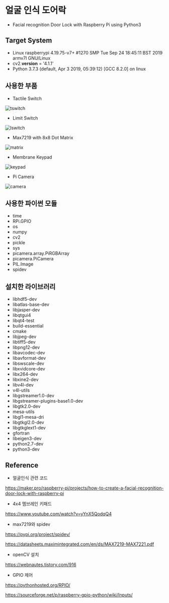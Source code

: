 # 얼굴 인식 도어락
- Facial recognition Door Lock with Raspberry Pi using Python3

## Target System
- Linux raspberrypi 4.19.75-v7+ #1270 SMP Tue Sep 24 18:45:11 BST 2019 armv7l GNU/Linux
- cv2.__version__ = '4.1.1'
- Python 3.7.3 (default, Apr  3 2019, 05:39:12) 
[GCC 8.2.0] on linux

## 사용한 부품
- Tactile Switch

![tswitch](https://order.pay.naver.com/proxy/phinf/shop1/20170826_174/koroma_1503726703375yskJt_JPEG/27033004002463862_1987610978.jpg?type=m80)
- Limit Switch

![lswitch](https://order.pay.naver.com/proxy/phinf/shop1/20191017_170/1571321492776FBO3H_JPEG/8682231410284309_843330882.jpg?type=m80)
- Max7219 with 8x8 Dot Matrix

![matrix](https://order.pay.naver.com/proxy/phinf/shop1/20170531_117/koroma_1496193585169u4ikh_JPEG/19500764811954828_354388114.jpg?type=m80)
- Membrane Keypad

![keypad](https://shop-phinf.pstatic.net/20170921_257/koroma_1505959223963Shqn6_JPEG/29266417503682591_39724661.jpg?type=m120)
- Pi Camera

![camera](https://order.pay.naver.com/proxy/phinf/shop1/20171116_258/koroma_1510797329629YLH53_JPEG/34104489251011958_-1087853166.JPG?type=m80)

## 사용한 파이썬 모듈
- time
- RPi.GPIO
- os
- numpy
- cv2
- pickle
- sys
- picamera.array.PiRGBArray
- picamera.PiCamera
- PIL.Image
- spidev

## 설치한 라이브러리
- libhdf5-dev
- libatlas-base-dev
- libjasper-dev 
- libqtgui4 
- libqt4-test
- build-essential 
- cmake
- libjpeg-dev 
- libtiff5-dev 
- libpng12-dev
- libavcodec-dev 
- libavformat-dev 
- libswscale-dev 
- libxvidcore-dev 
- libx264-dev 
- libxine2-dev
- libv4l-dev 
- v4l-utils
- libgstreamer1.0-dev 
- libgstreamer-plugins-base1.0-dev
- libgtk2.0-dev
- mesa-utils 
- libgl1-mesa-dri 
- libgtkgl2.0-dev 
- libgtkglext1-dev
- gfortran 
- libeigen3-dev
- python2.7-dev
- python3-dev

## Reference

- 얼굴인식 관련 코드

https://maker.pro/raspberry-pi/projects/how-to-create-a-facial-recognition-door-lock-with-raspberry-pi

- 4x4 멤브레인 키패드

https://www.youtube.com/watch?v=yYnX5QodqQ4

- max7219와 spidev

https://pypi.org/project/spidev/

https://datasheets.maximintegrated.com/en/ds/MAX7219-MAX7221.pdf

- openCV 설치

https://webnautes.tistory.com/916

- GPIO 제어

https://pythonhosted.org/RPIO/

https://sourceforge.net/p/raspberry-gpio-python/wiki/Inputs/


